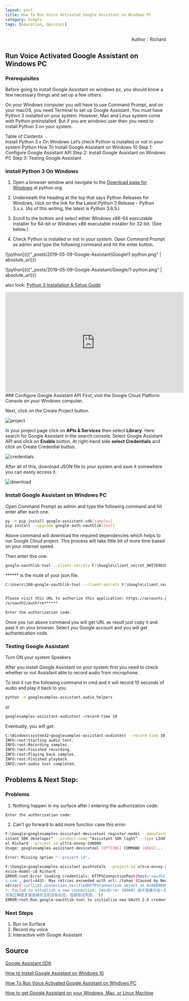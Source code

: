 ```yaml
---
layout: post
title: How To Run Voice Activated Google Assistant on Windows PC
category: Google
tags: [Education, Opioions]
---
```


<p align="right">Author：Richard</p>

## Run Voice Activated Google Assistant on Windows PC

### Prerequisites

Before going to install Google Assistant on windows pc, you should know a few necessary things and set up a few others.

On your Windows computer you will have to use Command Prompt, and on your macOS, you need Terminal to set up Google Assistant.
You must have Python 3 installed on your system. However, Mac and Linux system come with Python preinstalled. But if you are windows user then you need to install Python 3 on your system.



Table of Contents	
Install Python 3.x On Windows
Let’s check Python is installed or not in your system
Python
How To Install Google Assistant on Windows 10
Step 1: Configure Google Assistant API
Step 2: Install Google Assistant on Windows PC
Step 3: Testing Google Assistant


### Install Python 3 On Windows
1. Open a browser window and navigate to the [Download page for Windows](https://www.python.org/downloads/windows/) at python.org.
2. Underneath the heading at the top that says Python Releases for Windows, click on the link for the Latest Python 3 Release - Python 3.x.x. (As of this writing, the latest is Python 3.6.5.)
3. Scroll to the bottom and select either Windows x86-64 executable installer for 64-bit or Windows x86 executable installer for 32-bit. (See below.)

4. Check Python is installed or not in your system. Open Command Prompt as admin and type the following command and hit the enter button.

![python]({{"_posts\2019-05-09-Google-Assistant\Google\1-python.png" | absolute_url}})

![python]({{"_posts/2019-05-09-Google-Assistant/Google/1-python.png" | absolute_url}})

also look: [Python 3 Installation & Setup Guide](https://realpython.com/installing-python/#step-1-download-the-python-3-installer)

<iframe width="560" height="315" src="https://www.youtube.com/embed/iBt2aTjCNmI" frameborder="0" allow="accelerometer; autoplay; encrypted-media; gyroscope; picture-in-picture" allowfullscreen></iframe>
### Configure Google Assistant API
First, visit the Google Cloud Platform Console on your Windows computer.

Next, click on the Create Project button.

![project](/Google/2-project.png)

In your project page click on __APIs & Services__ then select __Library__. Here search for Google Assistant in the search console. Select Google Assistant API and click on __Enable__ button. At right-hand side __select Credentials__ and click on Create Credential button.

![credentials](/Google/3-credentials.png)

After all of this, download JSON file to your system and save it somewhere you can easily access it.

![download](/Google/4-download.png)

### Install Google Assistant on Windows PC
Open Command Prompt as admin and type the following command and hit enter after each one.

```bash
py -m pip install google-assistant-sdk[samples]
pip install -–upgrade google-auth-oauthlib[tool]
```

Above command will download the required dependencies which helps to run Google Cloud project. This process will take little bit of more time based on your internet speed.

Then enter this one:


```bash
google-oauthlib-tool --client-secrets F:\Google\client_secret_965769830407-******.apps.googleusercontent.com.json --scope https://www.googleapis.com/auth/assistant-sdk-prototype --save --headless
```

****** is the route of your json file.



```bash
C:\Users\108>google-oauthlib-tool --client-secrets F:\Google\client_secret_965769830407-******.apps.googleusercontent.com.json --scope https://www.googleapis.com/auth/assistant-sdk-prototype --save --headless


Please visit this URL to authorize this application: https://accounts.google.com
/o/oauth2/auth?re******

Enter the authorization code:
```
Once you run above command you will get URL as result just copy it and past it on your browser.
Select you Google account and you will get authentication code.

### Testing Google Assistant

Turn ON your system Speakers

After you install Google Assistant on your system first you need to check whether or not Assistant able to record audio from microphone.

To test it run the following command in cmd and it will record 10 seconds of audio and play it back to you.

```bash
python -m googlesamples.assistant.audio_helpers
```
or
```bash
googlesamples-assistant-audiotest –record-time 10
```

Eventually, you will get:
```bash
C:\Windows\system32>googlesamples-assistant-audiotest --record-time 10
INFO:root:Starting audio test.
INFO:root:Recording samples.
INFO:root:Finished recording.
INFO:root:Playing back samples.
INFO:root:Finished playback.
INFO:root:audio test completed.
```
## Problems & Next Step:
### Problems
1. Nothing happen in my surface after I entering the authorization code:
```bash
Enter the authorization code:
```
2. Can't go forward to add more function case this error:
```bash
F:\Google>googlesamples-assistant-devicetool register-model --manufacturer “Ass
istant SDK developer” --product-name “Assistant SDK light” --type LIGHT --mod
el Richard --project-id ultra-envoy-240008
Usage: googlesamples-assistant-devicetool [OPTIONS] COMMAND [ARGS]...

Error: Missing option "--project-id".

F:\Google>googlesamples-assistant-pushtotalk --project-id ultra-envoy-240008 --d
evice-model-id Richard
ERROR:root:Error loading credentials: HTTPSConnectionPool(host='oauth2.googleapi
s.com', port=443): Max retries exceeded with url: /token (Caused by NewConnectio
nError('<urllib3.connection.VerifiedHTTPSConnection object at 0x000000000535E9B0
>: Failed to establish a new connection: [WinError 10060] 由于连接方在一段时间后
没有正确答复或连接的主机没有反应，连接尝试失败。'))
ERROR:root:Run google-oauthlib-tool to initialize new OAuth 2.0 credentials.
```

### Next Steps
1. Run on Surface
2. Record my voice
3. Interactive with Google Assistant

## Source
[Google Assistant SDK](https://developers.google.com/assistant/sdk/guides/service/python/embed/run-sample)

[How to Install Google Assistant on Windows 10](https://troubleshooter.xyz/wiki/how-to-install-google-assistant-on-windows-10/)

[How To Run Voice Activated Google Assistant on Windows PC](http://www.techieleaf.net/how-to-run-voice-activated-google-assistant-on-windows-pc/)

[How to get Google Assistant on your Windows, Mac, or Linux Machine](https://www.xda-developers.com/how-to-get-google-assistant-on-your-windows-mac-or-linux-machine/)

